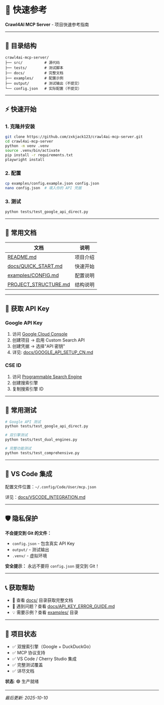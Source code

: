 # 🚀 快速参考

**Crawl4AI MCP Server** - 项目快速参考指南

---

## 📂 目录结构

```
crawl4ai-mcp-server/
├── src/          # 源代码
├── tests/        # 测试脚本
├── docs/         # 完整文档
├── examples/     # 配置示例
├── output/       # 测试输出（不提交）
└── config.json   # 实际配置（不提交）
```

---

## ⚡ 快速开始

### 1. 克隆并安装
```bash
git clone https://github.com/zxkjack123/crawl4ai-mcp-server.git
cd crawl4ai-mcp-server
python -m venv .venv
source .venv/bin/activate
pip install -r requirements.txt
playwright install
```

### 2. 配置
```bash
cp examples/config.example.json config.json
nano config.json  # 填入你的 API 凭据
```

### 3. 测试
```bash
python tests/test_google_api_direct.py
```

---

## 📖 常用文档

| 文档 | 说明 |
|------|------|
| [README.md](README.md) | 项目介绍 |
| [docs/QUICK_START.md](docs/QUICK_START.md) | 快速开始 |
| [examples/CONFIG.md](examples/CONFIG.md) | 配置说明 |
| [PROJECT_STRUCTURE.md](PROJECT_STRUCTURE.md) | 结构说明 |

---

## 🔑 获取 API Key

### Google API Key
1. 访问 [Google Cloud Console](https://console.cloud.google.com/)
2. 创建项目 → 启用 Custom Search API
3. 创建凭据 → 选择"API 密钥"
4. 详见: [docs/GOOGLE_API_SETUP_CN.md](docs/GOOGLE_API_SETUP_CN.md)

### CSE ID
1. 访问 [Programmable Search Engine](https://programmablesearchengine.google.com/)
2. 创建搜索引擎
3. 复制搜索引擎 ID

---

## 🧪 常用测试

```bash
# Google API 测试
python tests/test_google_api_direct.py

# 双引擎测试
python tests/test_dual_engines.py

# 完整功能测试
python tests/test_comprehensive.py
```

---

## 🔧 VS Code 集成

配置文件位置：`~/.config/Code/User/mcp.json`

详见：[docs/VSCODE_INTEGRATION.md](docs/VSCODE_INTEGRATION.md)

---

## 🛡️ 隐私保护

**不会提交到 Git 的文件：**
- `config.json` - 包含真实 API Key
- `output/` - 测试输出
- `.venv/` - 虚拟环境

**安全提示：** 永远不要将 `config.json` 提交到 Git！

---

## 📞 获取帮助

- 📖 查看 [docs/](docs/) 目录获取完整文档
- 🐛 遇到问题？查看 [docs/API_KEY_ERROR_GUIDE.md](docs/API_KEY_ERROR_GUIDE.md)
- 💡 需要示例？查看 [examples/](examples/) 目录

---

## 🎯 项目状态

- ✅ 双搜索引擎（Google + DuckDuckGo）
- ✅ MCP 协议支持
- ✅ VS Code / Cherry Studio 集成
- ✅ 完整测试覆盖
- ✅ 详尽文档

**状态**: 🟢 生产就绪

---

*最后更新: 2025-10-10*
